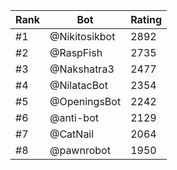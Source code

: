 Rank|Bot|Rating
---|---|---
#1|@Nikitosikbot|2892
#2|@RaspFish|2735
#3|@Nakshatra3|2477
#4|@NilatacBot|2354
#5|@OpeningsBot|2242
#6|@anti-bot|2129
#7|@CatNail|2064
#8|@pawnrobot|1950

